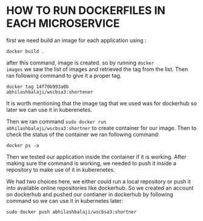 # HOW TO RUN DOCKERFILES IN EACH MICROSERVICE 

first we need build an image for each application using :

<code>docker build .</code>

after this command, image is created. so by running <code>docker images</code> we saw the list of images and retrieved the tag from the list. Then ran following command to give it a proper tag.

<code>docker tag 14f70b993a0b abhilashbalaji/wscbsa3:shortener</code>

It is worth mentioning that the image tag that we used was for dockerhub so later we can use it in kuberenetes.

Then we ran command <code>sudo docker run abhilashbalaji/wscbsa3:shortner</code> to create container for our image. Then to check the status of the container we ran following command: 

<code>docker ps -a</code>

Then we tested our application inside the container if it is working. After making sure the command is working, we needed to push it inside a repository to make use of it in kuberenetes.

We had two choices here, we either could run a local repository or push it into available online repositories like dockerhub. So we created an account on dockerhub and pushed our contianer in dockerhub by following command so we can use it in kubernetes later:

<code>sudo docker push abhilashbalaji/wscbsa3:shortner</code>
